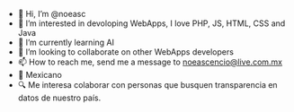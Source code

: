- 👋 Hi, I’m @noeasc
- 👀 I’m interested in devoloping WebApps, I love PHP, JS, HTML, CSS and Java
- 🌱 I’m currently learning AI
- 💞️ I’m looking to collaborate on other WebApps developers
- 📫 How to reach me, send me a message to noeascencio@live.com.mx
- 🔴 Mexicano
- 🔍 Me interesa colaborar con personas que busquen transparencia en datos de nuestro país.
<!---
noeasc/noeasc is a ✨ special ✨ repository because its `README.md` (this file) appears on your GitHub profile.
You can click the Preview link to take a look at your changes.
--->
